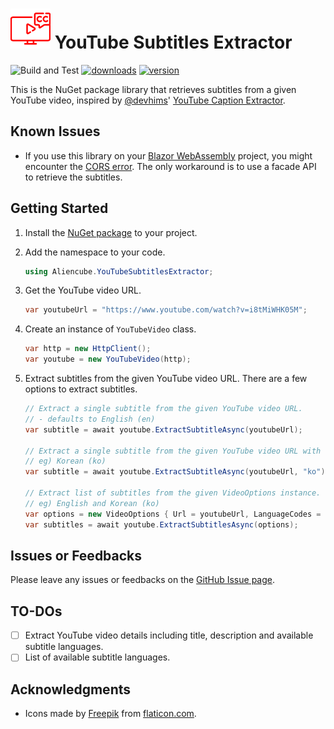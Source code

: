 # ![Icon](https://raw.githubusercontent.com/aliencube/youtube-subtitles-extractor/main/icons/YouTubeSubtitlesExtractor-64x64.png) YouTube Subtitles Extractor

![Build and Test](https://github.com/aliencube/youtube-subtitles-extractor/workflows/Build%20and%20Test/badge.svg) [![downloads](https://img.shields.io/nuget/dt/Aliencube.YouTubeSubtitlesExtractor.svg)](https://www.nuget.org/packages/Aliencube.YouTubeSubtitlesExtractor) [![version](https://img.shields.io/nuget/v/Aliencube.YouTubeSubtitlesExtractor.svg)](https://www.nuget.org/packages/Aliencube.YouTubeSubtitlesExtractor)

This is the NuGet package library that retrieves subtitles from a given YouTube video, inspired by [@devhims](https://github.com/devhims)' [YouTube Caption Extractor](https://github.com/devhims/youtube-caption-extractor).

## Known Issues

- If you use this library on your [Blazor WebAssembly](https://learn.microsoft.com/aspnet/core/blazor/hosting-models#blazor-webassembly) project, you might encounter the [CORS error](https://developer.mozilla.org/docs/Web/HTTP/CORS). The only workaround is to use a facade API to retrieve the subtitles.

## Getting Started

1. Install the [NuGet package](https://www.nuget.org/packages/Aliencube.YouTubeSubtitlesExtractor) to your project.
1. Add the namespace to your code.

    ```csharp
    using Aliencube.YouTubeSubtitlesExtractor;
    ```

1. Get the YouTube video URL.

    ```csharp
    var youtubeUrl = "https://www.youtube.com/watch?v=i8tMiWHK05M";
    ```

1. Create an instance of `YouTubeVideo` class.

    ```csharp
    var http = new HttpClient();
    var youtube = new YouTubeVideo(http);
    ```

1. Extract subtitles from the given YouTube video URL. There are a few options to extract subtitles.

    ```csharp
    // Extract a single subtitle from the given YouTube video URL.
    // - defaults to English (en)
    var subtitle = await youtube.ExtractSubtitleAsync(youtubeUrl);

    // Extract a single subtitle from the given YouTube video URL with the specified language code.
    // eg) Korean (ko)
    var subtitle = await youtube.ExtractSubtitleAsync(youtubeUrl, "ko");

    // Extract list of subtitles from the given VideoOptions instance.
    // eg) English and Korean (ko)
    var options = new VideoOptions { Url = youtubeUrl, LanguageCodes = { "en", "ko" } };
    var subtitles = await youtube.ExtractSubtitlesAsync(options);
    ```

## Issues or Feedbacks

Please leave any issues or feedbacks on the [GitHub Issue page](https://github.com/aliencube/youtube-subtitles-extractor/issues).

## TO-DOs

- [ ] Extract YouTube video details including title, description and available subtitle languages.
- [ ] List of available subtitle languages.

## Acknowledgments

- Icons made by [Freepik](https://www.flaticon.com/authors/freepik) from [flaticon.com](https://flaticon.com/).
